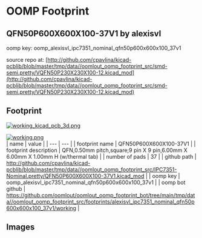 # OOMP Footprint  
## QFN50P600X600X100-37V1  by alexisvl  
  
oomp key: oomp_alexisvl_ipc7351_nominal_qfn50p600x600x100_37v1  
  
source repo at: [http://github.com/cpavlina/kicad-pcblib/blob/master/tmp/data//oomlout_oomp_footprint_src/smd-semi.pretty/VQFN50P230X230X100-12.kicad_mod](http://github.com/cpavlina/kicad-pcblib/blob/master/tmp/data//oomlout_oomp_footprint_src/smd-semi.pretty/VQFN50P230X230X100-12.kicad_mod)  
## Footprint  
  
[![working_kicad_pcb_3d.png](working_kicad_pcb_3d_600.png)](working_kicad_pcb_3d.png)  
  
[![working.png](working_600.png)](working.png)  
| name | value | 
| --- | --- | 
| footprint name | QFN50P600X600X100-37V1 | 
| footprint description | QFN,0.50mm pitch,square;9 pin X 9 pin,6.00mm X 6.00mm X 1.00mm H (w/thermal tab) | 
| number of pads | 37 | 
| github path | http://github.com/cpavlina/kicad-pcblib/blob/master/tmp/data//oomlout_oomp_footprint_src/IPC7351-Nominal.pretty/QFN50P600X600X100-37V1.kicad_mod | 
| oomp key | oomp_alexisvl_ipc7351_nominal_qfn50p600x600x100_37v1 | 
| oomp bot github | https://github.com/oomlout/oomlout_oomp_footprint_bot/tree/main/tmp/data//oomlout_oomp_footprint_src/footprints/alexisvl_ipc7351_nominal_qfn50p600x600x100_37v1/working | 
## Images  
